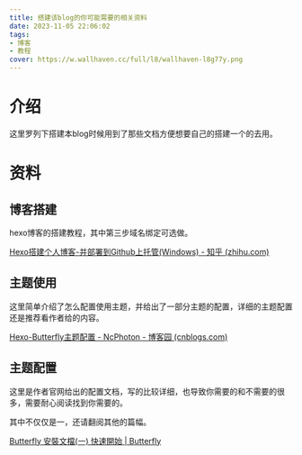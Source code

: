 ```yaml
---
title: 搭建该blog的你可能需要的相关资料
date: 2023-11-05 22:06:02
tags:
- 博客
- 教程
cover: https://w.wallhaven.cc/full/l8/wallhaven-l8g77y.png
---
```








# 介绍

这里罗列下搭建本blog时候用到了那些文档方便想要自己的搭建一个的去用。

# 资料

## 博客搭建

hexo博客的搭建教程，其中第三步域名绑定可选做。

[Hexo搭建个人博客-并部署到Github上托管(Windows) - 知乎 (zhihu.com)](https://zhuanlan.zhihu.com/p/137476045)

## 主题使用

这里简单介绍了怎么配置使用主题，并给出了一部分主题的配置，详细的主题配置还是推荐看作者给的内容。

[Hexo-Butterfly主题配置 - NcPhoton - 博客园 (cnblogs.com)](https://www.cnblogs.com/ncphoton/p/16950595.html)

## 主题配置

这里是作者官网给出的配置文档，写的比较详细，也导致你需要的和不需要的很多，需要耐心阅读找到你需要的。

其中不仅仅是一，还请翻阅其他的篇幅。

[Butterfly 安裝文檔(一) 快速開始 | Butterfly](https://butterfly.js.org/posts/21cfbf15/)

